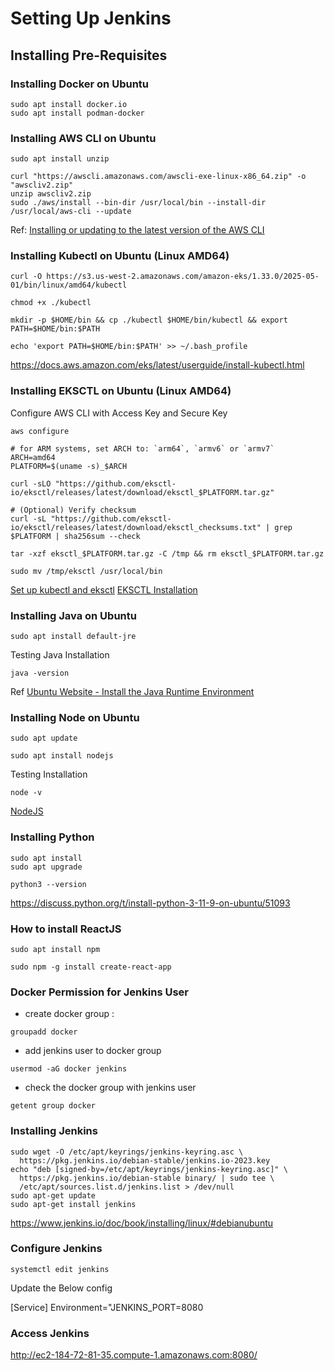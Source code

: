 # Setting Up Jenkins

## Installing Pre-Requisites

### Installing Docker on Ubuntu

```
sudo apt install docker.io
sudo apt install podman-docker
```

### Installing AWS CLI on Ubuntu


```
sudo apt install unzip
```

```
curl "https://awscli.amazonaws.com/awscli-exe-linux-x86_64.zip" -o "awscliv2.zip"
unzip awscliv2.zip
sudo ./aws/install --bin-dir /usr/local/bin --install-dir /usr/local/aws-cli --update
```

Ref: [Installing or updating to the latest version of the AWS CLI](https://docs.aws.amazon.com/cli/latest/userguide/getting-started-install.html)

### Installing Kubectl on Ubuntu (Linux AMD64)

```
curl -O https://s3.us-west-2.amazonaws.com/amazon-eks/1.33.0/2025-05-01/bin/linux/amd64/kubectl
```

```
chmod +x ./kubectl
```

```
mkdir -p $HOME/bin && cp ./kubectl $HOME/bin/kubectl && export PATH=$HOME/bin:$PATH
```

```
echo 'export PATH=$HOME/bin:$PATH' >> ~/.bash_profile
```

https://docs.aws.amazon.com/eks/latest/userguide/install-kubectl.html

### Installing EKSCTL on Ubuntu (Linux AMD64)

Configure AWS CLI with Access Key and Secure Key

```
aws configure
```

```
# for ARM systems, set ARCH to: `arm64`, `armv6` or `armv7`
ARCH=amd64
PLATFORM=$(uname -s)_$ARCH

curl -sLO "https://github.com/eksctl-io/eksctl/releases/latest/download/eksctl_$PLATFORM.tar.gz"

# (Optional) Verify checksum
curl -sL "https://github.com/eksctl-io/eksctl/releases/latest/download/eksctl_checksums.txt" | grep $PLATFORM | sha256sum --check

tar -xzf eksctl_$PLATFORM.tar.gz -C /tmp && rm eksctl_$PLATFORM.tar.gz

sudo mv /tmp/eksctl /usr/local/bin
```


[Set up kubectl and eksctl](https://docs.aws.amazon.com/eks/latest/userguide/install-kubectl.html)
[EKSCTL Installation](https://eksctl.io/installation/)

### Installing Java on Ubuntu

```
sudo apt install default-jre
```

Testing Java Installation
```
java -version
```

Ref
[Ubuntu Website - Install the Java Runtime Environment](https://ubuntu.com/tutorials/install-jre#2-installing-openjdk-jre)

### Installing Node on Ubuntu

```
sudo apt update
```

```
sudo apt install nodejs
```

Testing Installation

```
node -v
```

[NodeJS](https://nodejs.org/en)

### Installing Python

```
sudo apt install
sudo apt upgrade
```


```
python3 --version
```
https://discuss.python.org/t/install-python-3-11-9-on-ubuntu/51093

### How to install ReactJS

```
sudo apt install npm
```

```
sudo npm -g install create-react-app
```

### Docker Permission for Jenkins User

- create docker group : 

```
groupadd docker
```

- add jenkins user to docker group


```
usermod -aG docker jenkins
```

- check the docker group with jenkins user 
```
getent group docker
```

### Installing Jenkins

```
sudo wget -O /etc/apt/keyrings/jenkins-keyring.asc \
  https://pkg.jenkins.io/debian-stable/jenkins.io-2023.key
echo "deb [signed-by=/etc/apt/keyrings/jenkins-keyring.asc]" \
  https://pkg.jenkins.io/debian-stable binary/ | sudo tee \
  /etc/apt/sources.list.d/jenkins.list > /dev/null
sudo apt-get update
sudo apt-get install jenkins
```
https://www.jenkins.io/doc/book/installing/linux/#debianubuntu


### Configure Jenkins

```
systemctl edit jenkins
```

Update the Below config 

[Service]
Environment="JENKINS_PORT=8080


### Access Jenkins

http://ec2-184-72-81-35.compute-1.amazonaws.com:8080/


  




